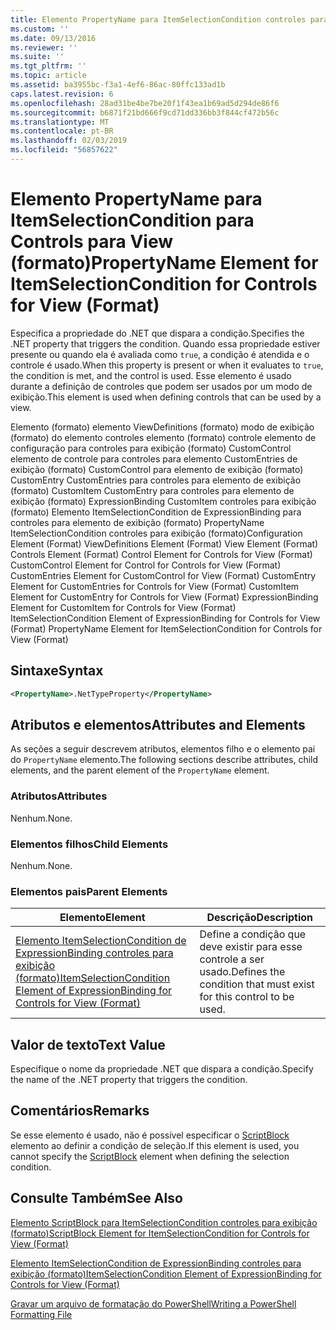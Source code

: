 ```yaml
---
title: Elemento PropertyName para ItemSelectionCondition controles para exibição (formato) | Microsoft Docs
ms.custom: ''
ms.date: 09/13/2016
ms.reviewer: ''
ms.suite: ''
ms.tgt_pltfrm: ''
ms.topic: article
ms.assetid: ba3955bc-f3a1-4ef6-86ac-80ffc133ad1b
caps.latest.revision: 6
ms.openlocfilehash: 28ad31be4be7be20f1f43ea1b69ad5d294de86f6
ms.sourcegitcommit: b6871f21bd666f9cd71dd336bb3f844cf472b56c
ms.translationtype: MT
ms.contentlocale: pt-BR
ms.lasthandoff: 02/03/2019
ms.locfileid: "56857622"
---
```

# <a name="propertyname-element-for-itemselectioncondition-for-controls-for-view-format"></a><span data-ttu-id="dfca5-102">Elemento PropertyName para ItemSelectionCondition para Controls para View (formato)</span><span class="sxs-lookup"><span data-stu-id="dfca5-102">PropertyName Element for ItemSelectionCondition for Controls for View (Format)</span></span>

<span data-ttu-id="dfca5-103">Especifica a propriedade do .NET que dispara a condição.</span><span class="sxs-lookup"><span data-stu-id="dfca5-103">Specifies the .NET property that triggers the condition.</span></span> <span data-ttu-id="dfca5-104">Quando essa propriedade estiver presente ou quando ela é avaliada como `true`, a condição é atendida e o controle é usado.</span><span class="sxs-lookup"><span data-stu-id="dfca5-104">When this property is present or when it evaluates to `true`, the condition is met, and the control is used.</span></span> <span data-ttu-id="dfca5-105">Esse elemento é usado durante a definição de controles que podem ser usados por um modo de exibição.</span><span class="sxs-lookup"><span data-stu-id="dfca5-105">This element is used when defining controls that can be used by a view.</span></span>

<span data-ttu-id="dfca5-106">Elemento (formato) elemento ViewDefinitions (formato) modo de exibição (formato) do elemento controles elemento (formato) controle elemento de configuração para controles para exibição (formato) CustomControl elemento de controle para controles para elemento CustomEntries de exibição (formato) CustomControl para elemento de exibição (formato) CustomEntry CustomEntries para controles para elemento de exibição (formato) CustomItem CustomEntry para controles para elemento de exibição (formato) ExpressionBinding CustomItem controles para exibição (formato) Elemento ItemSelectionCondition de ExpressionBinding para controles para elemento de exibição (formato) PropertyName ItemSelectionCondition controles para exibição (formato)</span><span class="sxs-lookup"><span data-stu-id="dfca5-106">Configuration Element (Format) ViewDefinitions Element (Format) View Element (Format) Controls Element (Format) Control Element for Controls for View (Format) CustomControl Element for Control for Controls for View (Format) CustomEntries Element for CustomControl for View (Format) CustomEntry Element for CustomEntries for Controls for View (Format) CustomItem Element for CustomEntry for Controls for View (Format) ExpressionBinding Element for CustomItem for Controls for View (Format) ItemSelectionCondition Element of ExpressionBinding for Controls for View (Format) PropertyName Element for ItemSelectionCondition for Controls for View (Format)</span></span>

## <a name="syntax"></a><span data-ttu-id="dfca5-107">Sintaxe</span><span class="sxs-lookup"><span data-stu-id="dfca5-107">Syntax</span></span>

```xml
<PropertyName>.NetTypeProperty</PropertyName>
```

## <a name="attributes-and-elements"></a><span data-ttu-id="dfca5-108">Atributos e elementos</span><span class="sxs-lookup"><span data-stu-id="dfca5-108">Attributes and Elements</span></span>

<span data-ttu-id="dfca5-109">As seções a seguir descrevem atributos, elementos filho e o elemento pai do `PropertyName` elemento.</span><span class="sxs-lookup"><span data-stu-id="dfca5-109">The following sections describe attributes, child elements, and the parent element of the `PropertyName` element.</span></span>

### <a name="attributes"></a><span data-ttu-id="dfca5-110">Atributos</span><span class="sxs-lookup"><span data-stu-id="dfca5-110">Attributes</span></span>

<span data-ttu-id="dfca5-111">Nenhum.</span><span class="sxs-lookup"><span data-stu-id="dfca5-111">None.</span></span>

### <a name="child-elements"></a><span data-ttu-id="dfca5-112">Elementos filhos</span><span class="sxs-lookup"><span data-stu-id="dfca5-112">Child Elements</span></span>

<span data-ttu-id="dfca5-113">Nenhum.</span><span class="sxs-lookup"><span data-stu-id="dfca5-113">None.</span></span>

### <a name="parent-elements"></a><span data-ttu-id="dfca5-114">Elementos pais</span><span class="sxs-lookup"><span data-stu-id="dfca5-114">Parent Elements</span></span>

|<span data-ttu-id="dfca5-115">Elemento</span><span class="sxs-lookup"><span data-stu-id="dfca5-115">Element</span></span>|<span data-ttu-id="dfca5-116">Descrição</span><span class="sxs-lookup"><span data-stu-id="dfca5-116">Description</span></span>|
|-------------|-----------------|
|[<span data-ttu-id="dfca5-117">Elemento ItemSelectionCondition de ExpressionBinding controles para exibição (formato)</span><span class="sxs-lookup"><span data-stu-id="dfca5-117">ItemSelectionCondition Element of ExpressionBinding for Controls for View (Format)</span></span>](./itemselectioncondition-element-for-expressionbinding-for-controls-for-view-format.md)|<span data-ttu-id="dfca5-118">Define a condição que deve existir para esse controle a ser usado.</span><span class="sxs-lookup"><span data-stu-id="dfca5-118">Defines the condition that must exist for this control to be used.</span></span>|

## <a name="text-value"></a><span data-ttu-id="dfca5-119">Valor de texto</span><span class="sxs-lookup"><span data-stu-id="dfca5-119">Text Value</span></span>

<span data-ttu-id="dfca5-120">Especifique o nome da propriedade .NET que dispara a condição.</span><span class="sxs-lookup"><span data-stu-id="dfca5-120">Specify the name of the .NET property that triggers the condition.</span></span>

## <a name="remarks"></a><span data-ttu-id="dfca5-121">Comentários</span><span class="sxs-lookup"><span data-stu-id="dfca5-121">Remarks</span></span>

<span data-ttu-id="dfca5-122">Se esse elemento é usado, não é possível especificar o [ScriptBlock](./scriptblock-element-for-itemselectioncondition-for-controls-for-view-format.md) elemento ao definir a condição de seleção.</span><span class="sxs-lookup"><span data-stu-id="dfca5-122">If this element is used, you cannot specify the [ScriptBlock](./scriptblock-element-for-itemselectioncondition-for-controls-for-view-format.md) element when defining the selection condition.</span></span>

## <a name="see-also"></a><span data-ttu-id="dfca5-123">Consulte Também</span><span class="sxs-lookup"><span data-stu-id="dfca5-123">See Also</span></span>

[<span data-ttu-id="dfca5-124">Elemento ScriptBlock para ItemSelectionCondition controles para exibição (formato)</span><span class="sxs-lookup"><span data-stu-id="dfca5-124">ScriptBlock Element for ItemSelectionCondition for Controls for View (Format)</span></span>](./scriptblock-element-for-itemselectioncondition-for-controls-for-view-format.md)

[<span data-ttu-id="dfca5-125">Elemento ItemSelectionCondition de ExpressionBinding controles para exibição (formato)</span><span class="sxs-lookup"><span data-stu-id="dfca5-125">ItemSelectionCondition Element of ExpressionBinding for Controls for View (Format)</span></span>](./itemselectioncondition-element-for-expressionbinding-for-controls-for-view-format.md)

[<span data-ttu-id="dfca5-126">Gravar um arquivo de formatação do PowerShell</span><span class="sxs-lookup"><span data-stu-id="dfca5-126">Writing a PowerShell Formatting File</span></span>](./writing-a-powershell-formatting-file.md)
